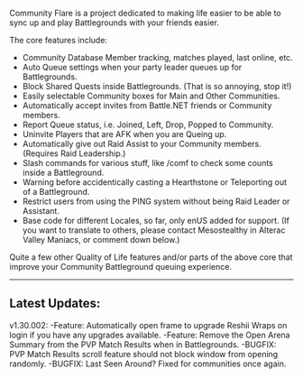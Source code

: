 Community Flare is a project dedicated to making life easier to be able to sync up and play Battlegrounds with your friends easier.

The core features include:

- Community Database Member tracking, matches played, last online, etc.
- Auto Queue settings when your party leader queues up for Battlegrounds.
- Block Shared Quests inside Battlegrounds. (That is so annoying, stop it!)
- Easily selectable Community boxes for Main and Other Communities.
- Automatically accept invites from Battle.NET friends or Community members.
- Report Queue status, i.e. Joined, Left, Drop, Popped to Community.
- Uninvite Players that are AFK when you are Queing up.
- Automatically give out Raid Assist to your Community members. (Requires Raid Leadership.)
- Slash commands for various stuff, like /comf to check some counts inside a Battleground.
- Warning before accidentically casting a Hearthstone or Teleporting out of a Battleground.
- Restrict users from using the PING system without being Raid Leader or Assistant.
- Base code for different Locales, so far, only enUS added for support. (If you want to translate to others, please contact Mesostealthy in Alterac Valley Maniacs, or comment down below.)

Quite a few other Quality of Life features and/or parts of the above core that improve your Community Battleground queuing experience.

-----------------------
Latest Updates:
-----------------------
v1.30.002:
-Feature: Automatically open frame to upgrade Reshii Wraps on login if you have any upgrades available.
-Feature: Remove the Open Arena Summary from the PVP Match Results when in Battlegrounds.
-BUGFIX: PVP Match Results scroll feature should not block window from opening randomly.
-BUGFIX: Last Seen Around? Fixed for communities once again.